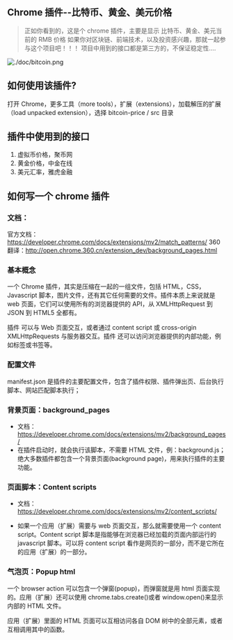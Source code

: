## Chrome 插件--比特币、黄金、美元价格

> 正如你看到的，这是个 chrome 插件，主要是显示 比特币、黄金、美元当前的 RMB 价格
> 如果你对区块链、前端技术，以及投资感兴趣，那就一起参与这个项目吧！！！
> 项目中用到的接口都是第三方的，不保证稳定性....

![./doc/bitcoin.png](./doc/bitcoin.png)

## 如何使用该插件?

打开 Chrome，更多工具（more tools），扩展（extensions），加载解压的扩展（load unpacked extension），选择 bitcoin-price / src 目录

## 插件中使用到的接口

1. 虚拟币价格，聚币网
2. 黄金价格，中金在线
3. 美元汇率，雅虎金融

## 如何写一个 chrome 插件

### 文档：

官方文档：https://developer.chrome.com/docs/extensions/mv2/match_patterns/
360 翻译：http://open.chrome.360.cn/extension_dev/background_pages.html

### 基本概念

一个 Chrome 插件，其实是压缩在一起的一组文件，包括 HTML，CSS，Javascript 脚本，图片文件，还有其它任何需要的文件。插件本质上来说就是 web 页面，它们可以使用所有的浏览器提供的 API，从 XMLHttpRequest 到 JSON 到 HTML5 全都有。

插件 可以与 Web 页面交互，或者通过 content script 或 cross-origin XMLHttpRequests 与服务器交互。插件 还可以访问浏览器提供的内部功能，例如标签或书签等。

### 配置文件

manifest.json 是插件的主要配置文件，包含了插件权限、插件弹出页、后台执行脚本、网站匹配脚本执行；

### 背景页面：background_pages
- 文档：https://developer.chrome.com/docs/extensions/mv2/background_pages/
- 在插件启动时，就会执行该脚本，不需要 HTML 文件，例：background.js；
绝大多数插件都包含一个背景页面(background page)，用来执行插件的主要功能。

### 页面脚本：Content scripts

- 文档：https://developer.chrome.com/docs/extensions/mv2/content_scripts/

- 如果一个应用（扩展）需要与 web 页面交互，那么就需要使用一个 content script。Content script 脚本是指能够在浏览器已经加载的页面内部运行的 javascript 脚本。可以将 content script 看作是网页的一部分，而不是它所在的应用（扩展）的一部分。

### 气泡页：Popup html

一个 browser action 可以包含一个弹窗(popup)，而弹窗就是用 html 页面实现的。应用（扩展）还可以使用 chrome.tabs.create()或者 window.open()来显示内部的 HTML 文件。

应用（扩展）里面的 HTML 页面可以互相访问各自 DOM 树中的全部元素，或者互相调用其中的函数。
